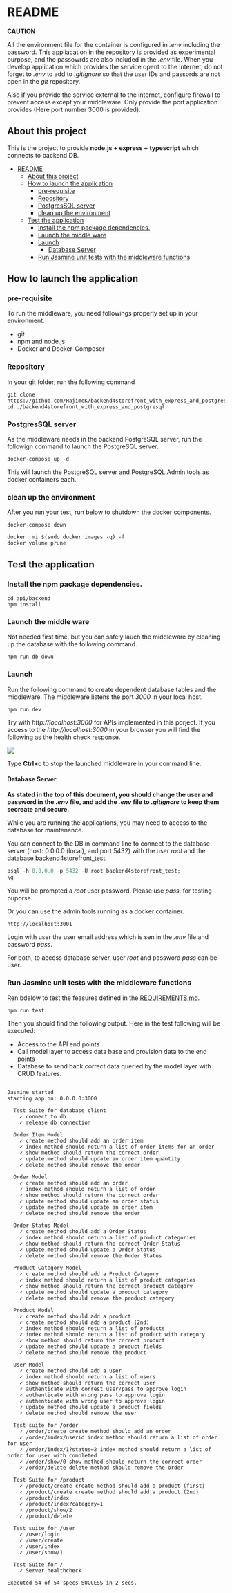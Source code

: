 # README

**CAUTION**

All the environment file for the container is configured in *.env* including the password.
This appliacation in the repository is provided as experimental purpose,
and the passowrds are also included in the *.env* file.
When you develop application which provides the service opent to the internet,
do not forget to *.env* to add to *.gitignore* so that the user IDs and passords are not open in the *git* repository.

Also if you provide the service external to the internet, configure firewall to prevent access except your middleware.
Only provide the port application provides (Here port number 3000 is provided).

## About this project

This is the project to provide **node.js + express + typescript** which connects to backend DB.


- [README](#readme)
  - [About this project](#about-this-project)
  - [How to launch the application](#how-to-launch-the-application)
    - [pre-requisite](#pre-requisite)
    - [Repository](#repository)
    - [PostgresSQL server](#postgressql-server)
    - [clean up the environment](#clean-up-the-environment)
  - [Test the application](#test-the-application)
    - [Install the npm package dependencies.](#install-the-npm-package-dependencies)
    - [Launch the middle ware](#launch-the-middle-ware)
    - [Launch](#launch)
      - [Database Server](#database-server)
    - [Run Jasmine unit tests with the middleware functions](#run-jasmine-unit-tests-with-the-middleware-functions)

## How to launch the application

### pre-requisite

To run the middleware, you need followings properly set up in your environment.
- git
- npm and node.js
- Docker and Docker-Composer


### Repository

In your git folder, run the following command
```
git clone https://github.com/HajimeK/backend4storefront_with_express_and_postgresql
cd ./backend4storefront_with_express_and_postgresql
```

### PostgresSQL server

As the middleware needs in the backend PostgreSQL server,
run the followign command to launch the PostgreSQL server.

```
docker-compose up -d
```

This will launch the PostgreSQL server and PostgreSQL Admin tools as docker containers each.


### clean up the environment

After you run your test, run below to shutdown the docker components.

```
docker-compose down
```

```
docker rmi $(sudo docker images -q) -f
docker volume prune

```

## Test the application

### Install the npm package dependencies.

```
cd api/backend
npm install

```

### Launch the middle ware

Not needed first time, but you can safely lauch the middleware by cleaning up the database with the following command.

```
npm run db-down
```


### Launch

Run the following command to create dependent database tables and the middleware. The middleware listens the port *3000* in your local host.

```
npm run dev
```

Try with *http://localhost:3000* for APIs implemented in this porject. If you access to the *http://localhost:3000* in your browser you will find the following as the health check response.

![](2021-10-03-10-15-21.png)

Type **Ctrl+c** to stop the launched middleware in your command line.

#### Database Server

**As stated in the top of this document, you should change the user and password in the *.env* file, and add the *.env* file to *.gitignore* to keep them secreate and secure.**


While you are running the applications, you may need to access to the database for maintenance.

You can connect to the DB in command line to connect to the database server (host: 0.0.0.0 (local), and port 5432) with the user *root* and the database backend4storefront_test.


``` sql
psql -h 0.0.0.0 -p 5432 -U root backend4storefront_test;
\q
```
You will be prompted a *root* user password. Please use *pass*, for testing puporse.

Or you can use the admin tools running as a docker container.

```
http://localhost:3001
```
Login with user the user email address which is sen in the *.env* file and password *pass*.

For both, to access database server, user *root* and password *pass* can be user.

### Run Jasmine unit tests with the middleware functions

Ren bdelow to test the feasures defined in the [REQUIREMENTS.md](./REQUIREMENTS.md).
```
npm run test
```

Then you should find the following output.
Here in the test following will be executed:
- Access to the API end points
- Call model layer to access data base and provision data to the end points
- Database to send back correct data queried by the model layer with CRUD features.

```

Jasmine started
starting app on: 0.0.0.0:3000

  Test Suite for database client
    ✓ connect to db
    ✓ release db connection

  Order Item Model
    ✓ create method should add an order item
    ✓ index method should return a list of order items for an order
    ✓ show method should return the correct order
    ✓ update method should update an order item quantity
    ✓ delete method should remove the order

  Order Model
    ✓ create method should add an order
    ✓ index method should return a list of order
    ✓ show method should return the correct order
    ✓ update method should update an order status
    ✓ update method should update an order item
    ✓ delete method should remove the order

  Order Status Model
    ✓ create method should add a Order Status
    ✓ index method should return a list of product categories
    ✓ show method should return the correct Order Status
    ✓ update method should update a Order Status
    ✓ delete method should remove the Order Status

  Product Category Model
    ✓ create method should add a Product Category
    ✓ index method should return a list of product categories
    ✓ show method should return the correct product category
    ✓ update method should update a product category
    ✓ delete method should remove the product category

  Product Model
    ✓ create method should add a product
    ✓ create method should add a product (2nd)
    ✓ index method should return a list of products
    ✓ index method should return a list of product with category
    ✓ show method should return the correct product
    ✓ update method should update a product fields
    ✓ delete method should remove the product

  User Model
    ✓ create method should add a user
    ✓ index method should return a list of users
    ✓ show method should return the correct user
    ✓ authenticate with correst user/pass to approve login
    ✓ authenticate with wrong pass to approve login
    ✓ authenticate with wrong user to approve login
    ✓ update method should update a product fields
    ✓ delete method should remove the user

  Test suite for /order
    ✓ /order/create create method should add an order
    ✓ /order/index/userid index method should return a list of order for user
    ✓ /order/index/1?status=2 index method should return a list of order for user with completed
    ✓ /order/show/0 show method should return the correct order
    ✓ /order/delete delete method should remove the order

  Test Suite for /product
    ✓ /product/create create method should add a product (first)
    ✓ /product/create create method should add a product (2nd)
    ✓ /product/index
    ✓ /product/index?category=1
    ✓ /product/show/2
    ✓ /product/delete

  Test suite for /user
    ✓ /user/login
    ✓ /user/create
    ✓ /user/index
    ✓ /user/show/1

  Test Suite for /
    ✓ Server healthcheck

Executed 54 of 54 specs SUCCESS in 2 secs.
```